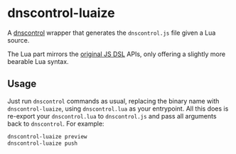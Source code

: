 # dnscontrol-luaize

A [dnscontrol](https://dnscontrol.org/) wrapper that generates the `dnscontrol.js` file given a Lua source.

The Lua part mirrors the [original JS DSL](https://docs.dnscontrol.org/language-reference/js) APIs, only offering a slightly more bearable Lua syntax.

## Usage

Just run `dnscontrol` commands as usual, replacing the binary name with `dnscontrol-luaize`, using `dnscontrol.lua` as your entrypoint. All this does is re-export your `dnscontrol.lua` to `dnscontrol.js` and pass all arguments back to `dnscontrol`. For example:

```sh
dnscontrol-luaize preview
dnscontrol-luaize push
```
